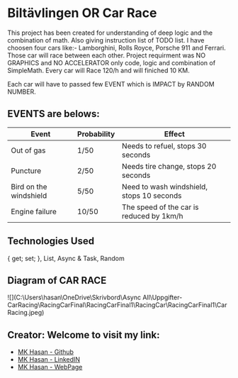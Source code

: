 # Biltävlingen OR Car Race
This project has been created for understanding of deep logic and the combination of math. Also giving instruction list of TODO list. I have choosen four cars like:- Lamborghini, Rolls Royce, Porsche 911 and Ferrari. Those car will race between each other. Project requirment was NO GRAPHICS and NO ACCELERATOR only code, logic and combination of SimpleMath. Every car will Race 120/h and will finiched 10 KM.

Each car will have to passed few EVENT which is IMPACT by RANDOM NUMBER. 

## EVENTS are belows:
|   Event     |   Probability    |Effect|
|-----|--------|-------|
|Out of gas |   1/50   | Needs to refuel, stops 30 seconds
|Puncture |   2/50   | Needs tire change, stops 20 seconds
|Bird on the windshield |  5/50   |  Need to wash windshield, stops 10 seconds
|Engine failure |    10/50     |  The speed of the car is reduced by 1km/h

## Technologies Used
{ get; set; }, List, Async & Task, Random 

## Diagram of CAR RACE
![](C:\Users\hasan\OneDrive\Skrivbord\Async All\Uppgifter-CarRacing\RacingCarFinal\RacingCarFinal1\RacingCar\RacingCarFinal1\CarRacing.jpeg)

## Creator: Welcome to visit my link:

- [MK Hasan - Github](https://github.com/chasmkhasan)
- [MK Hasan - LinkedIN](linkedin.com/in/md-kamrul-hasan-b72b1931)
- [MK Hasan - WebPage](chasmkhasan.github.io/Dynamic-CV/)
